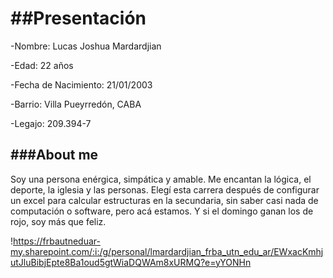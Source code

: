 ##Presentación
=
-Nombre: Lucas Joshua Mardardjian

-Edad: 22 años

-Fecha de Nacimiento: 21/01/2003

-Barrio: Villa Pueyrredón, CABA

-Legajo: 209.394-7


###About me
-
Soy una persona enérgica, simpática y amable. Me encantan la lógica, el deporte, la iglesia y las
personas. Elegí esta carrera después de configurar un excel para calcular estructuras en la secundaria,
sin saber casi nada de computación o software, pero acá estamos. Y si el domingo ganan los de rojo,
soy más que feliz.

!https://frbautneduar-my.sharepoint.com/:i:/g/personal/lmardardjian_frba_utn_edu_ar/EWxacKmhjutJluBibjEpte8Ba1oud5gtWiaDQWAm8xURMQ?e=yYONHn 
